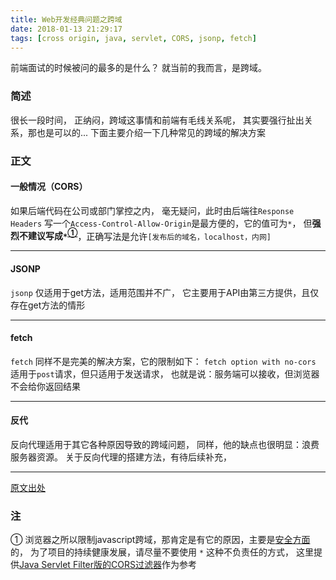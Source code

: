 ```yaml
---
title: Web开发经典问题之跨域
date: 2018-01-13 21:29:17
tags: [cross origin, java, servlet, CORS, jsonp, fetch]
---
```


前端面试的时候被问的最多的是什么？
就当前的我而言，是跨域。

<!-- more -->

### 简述
很长一段时间，
正纳闷，跨域这事情和前端有毛线关系呢，
其实要强行扯出关系，那也是可以的...
下面主要介绍一下几种常见的跨域的解决方案

### 正文

#### 一般情况（CORS）

如果后端代码在公司或部门掌控之内，
毫无疑问，此时由后端往`Response Headers`
写一个`Access-Control-Allow-Origin`是最方便的，它的值可为`*`，
但**强烈不建议写成`*`<sup><a href="#note1">①</a></sup>**，正确写法是允许`[发布后的域名，localhost，内网]`

- - - - -

#### JSONP
`jsonp` 仅适用于get方法，适用范围并不广，
它主要用于API由第三方提供，且仅存在get方法的情形

- - - - -

#### fetch
`fetch` 同样不是完美的解决方案，它的限制如下：
`fetch option with no-cors`  适用于`post`请求，但只适用于发送请求，
也就是说：服务端可以接收，但浏览器不会给你返回结果

- - - - -

#### 反代
反向代理适用于其它各种原因导致的跨域问题，
同样，他的缺点也很明显：浪费服务器资源。
关于反向代理的搭建方法，有待后续补充，

- - - - -

[原文出处](http://blog.cloudself.cn/2018/01/13/cross-origin/)

### 注
<a name="note1">①</a> 浏览器之所以限制javascript跨域，那肯定是有它的原因，主要是[安全方面](https://www.zhihu.com/question/26379635)的，
为了项目的持续健康发展，请尽量不要使用 `*` 这种不负责任的方式，
这里提供[Java Servlet Filter版的CORS过滤器](http://blog.cloudself.cn/download/cross-origin/CORSFilter.java)作为参考
